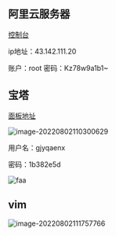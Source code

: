 ## 阿里云服务器

[控制台](https://console.cloud.tencent.com/lighthouse/instance/detail?rid=4&id=lhins-8ox1dk9w)

ip地址：43.142.111.20

账户：root  密码：Kz78w9a1b1~



## 宝塔

[面板地址](http://43.142.111.20:8888/f08eedfa)

![image-20220802110300629](https://s2.loli.net/2022/08/02/3zuDYgvPOUSBHk2.png)

用户名：gjyqaenx

密码：1b382e5d

![faa](C:\Users\pc\Desktop\faa.bmp)



## vim

![image-20220802111757766](https://s2.loli.net/2022/08/02/yt1eq4AMoCGbcuF.png)